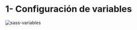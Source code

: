 <!-- classes: propuesta-config -->

# 1- Configuración de variables

![sass-variables][sassVariables]

[sassVariables]: http://localhost:5000/images/sass-import.png
